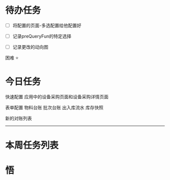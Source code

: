 # 待办任务
- [ ] 将配置的页面-多选配置给他配置好
- [ ] 记录preQueryFun的特定选择
- [ ] 记录更改的动向图


困难
⭐

# 今日任务

快速配置
应用中的设备采购页面和设备采购详情页面


表单配置
物料台账
批次台账
出入库流水
库存快照

新的对账列表



------
# 本周任务列表



# 悟